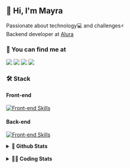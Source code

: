 ## 👋 Hi, I'm Mayra

Passionate about technology💻 and challenges⚡  
Backend developer at [Alura](https://www.alura.com.br)   

### 💬 You can find me at

<a href="https://mayra.dev" target="_blank" rel="noopener"><img src="https://img.shields.io/badge/-mayra.dev-005FED?style=flat&logo=Google-chrome&logoColor=white"/></a>
<a href="https://linkedin.com/in/mayraamaral" target="_blank" rel="noopener"><img src="https://img.shields.io/badge/-/mayraamaral-0077B5?style=flat&logo=Linkedin&logoColor=white"/></a>
<a href="mailto:mayra@mayra.dev" target="_blank" rel="noopener"><img src="https://img.shields.io/badge/-mayra@mayra.dev-D14836?style=flat&logo=Gmail&logoColor=white"/></a>
<a href="" target="_blank" rel="noopener"><img src="https://img.shields.io/badge/-mayraamaral-7289DA?style=flat&logo=Discord&logoColor=white"/></a>

### 🛠️ Stack
#### Front-end

[![Front-end Skills](https://skillicons.dev/icons?i=react,next,angular,redux,styledcomponents,html,css,sass,js,ts,figma)](https://skillicons.dev)
#### Back-end

[![Front-end Skills](https://skillicons.dev/icons?i=java,spring,hibernate,aws,idea,postgres,mysql,git,linux,bash,nodejs,docker,kubernetes,jenkins)](https://skillicons.dev)


<details>
    <summary><strong>📌 Github Stats</strong></summary>
    <br />
    <div align="center">
        <table>
      <td><img height="160em" src="https://github-readme-stats.vercel.app/api?username=mayraamaral&show_icons=true&theme=algolia&hide_border=true&hide=stars&count_private=true" alt="Readme stats"></td>
      <td><img height="160em" src="https://github-readme-stats.vercel.app/api/top-langs/?username=mayraamaral&&layout=compact&&theme=algolia&hide_border=true&langs_count=6" alt="Language stats"></td>
       </table>
  </div> 
    

  <p align="center">
    <img src="https://github-readme-streak-stats.herokuapp.com?user=mayraamaral&theme=dark&hide_border=true&date_format=j%20M%5B%20Y%5D&locale=pt-br&background=050F2C&ring=0195DD&fire=23AA7D&currStreakLabel=23AA7D" alt="Streak stats">
  </p> 
</details>

<br />

<details>
  <summary><strong>👩‍💻 Coding Stats</strong></summary>
  <br />
  
  <!--START_SECTION:waka-->
![Code Time](http://img.shields.io/badge/Code%20Time-768%20hrs%2031%20mins-blue)

**🐱 My GitHub Data** 

> 📦 640.6 kB Used in GitHub's Storage 
 > 
> 🏆 337 Contributions in the Year 2025
 > 
> 🚫 Not Opted to Hire
 > 
> 📜 64 Public Repositories 
 > 
> 🔑 35 Private Repositories 
 > 
**I'm an Early 🐤** 

```text
🌞 Morning                20587 commits       ██████░░░░░░░░░░░░░░░░░░░   23.17 % 
🌆 Daytime                51708 commits       ███████████████░░░░░░░░░░   58.18 % 
🌃 Evening                16292 commits       █████░░░░░░░░░░░░░░░░░░░░   18.33 % 
🌙 Night                  283 commits         ░░░░░░░░░░░░░░░░░░░░░░░░░   00.32 % 
```
📅 **I'm Most Productive on Wednesday** 

```text
Monday                   18356 commits       █████░░░░░░░░░░░░░░░░░░░░   20.65 % 
Tuesday                  12724 commits       ████░░░░░░░░░░░░░░░░░░░░░   14.32 % 
Wednesday                22961 commits       ██████░░░░░░░░░░░░░░░░░░░   25.84 % 
Thursday                 17919 commits       █████░░░░░░░░░░░░░░░░░░░░   20.16 % 
Friday                   16159 commits       █████░░░░░░░░░░░░░░░░░░░░   18.18 % 
Saturday                 311 commits         ░░░░░░░░░░░░░░░░░░░░░░░░░   00.35 % 
Sunday                   440 commits         ░░░░░░░░░░░░░░░░░░░░░░░░░   00.50 % 
```


📊 **This Week I Spent My Time On** 

```text
🕑︎ Time Zone: America/Sao_Paulo

💬 Programming Languages: 
SQL                      46 mins             ███████████████░░░░░░░░░░   60.45 % 
Java                     12 mins             ████░░░░░░░░░░░░░░░░░░░░░   16.32 % 
Properties               11 mins             ████░░░░░░░░░░░░░░░░░░░░░   15.27 % 
JSP                      6 mins              ██░░░░░░░░░░░░░░░░░░░░░░░   07.84 % 
Java Properties          0 secs              ░░░░░░░░░░░░░░░░░░░░░░░░░   00.11 % 

🔥 Editors: 
IntelliJ IDEA            1 hr 16 mins        █████████████████████████   100.00 % 

💻 Operating System: 
Linux                    1 hr 16 mins        █████████████████████████   100.00 % 
```

**I Mostly Code in Java** 

```text
Java                     126 repos           ███████░░░░░░░░░░░░░░░░░░   29.10 % 
JavaScript               97 repos            ██████░░░░░░░░░░░░░░░░░░░   22.40 % 
TypeScript               81 repos            █████░░░░░░░░░░░░░░░░░░░░   18.71 % 
Python                   4 repos             ░░░░░░░░░░░░░░░░░░░░░░░░░   00.92 % 
PHP                      2 repos             ░░░░░░░░░░░░░░░░░░░░░░░░░   00.46 % 
```




 Last Updated on 11/03/2025 19:20:58 UTC
<!--END_SECTION:waka-->

</details>
